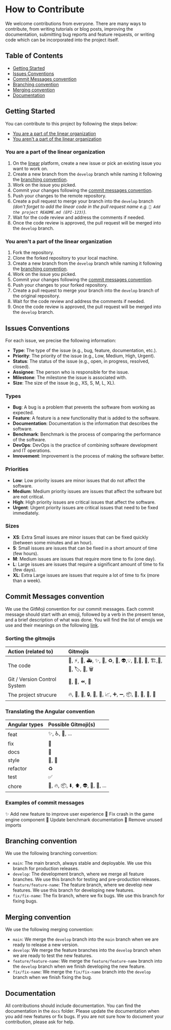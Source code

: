 # How to Contribute

We welcome contributions from everyone. There are many ways to contribute, from writing tutorials or blog posts, improving the documentation, submitting bug reports and feature requests, or writing code which can be incorporated into the project itself.

## Table of Contents

- [Getting Started](#getting-started)
- [Issues Conventions](#issues-conventions)
- [Commit Messages convention](#commit-messages-convention)
- [Branching convention](#branching-convention)
- [Merging convention](#merging-convention)
- [Documentation](#documentation)

## Getting Started

You can contribute to this project by following the steps below:

- [You are a part of the linear organization](#you-are-a-part-of-the-linear-organization)
- [You aren't a part of the linear organization](#you-arent-a-part-of-the-linear-organization)

### You are a part of the linear organization

1. On the [linear](https://linear.app/epitech-mirroring/team/EPI/all) platform, create a new issue or pick an existing issue you want to work on.
2. Create a new branch from the `develop` branch while naming it following the [branching convention](#branching-convention).
3. Work on the issue you picked.
4. Commit your changes following the [commit messages convention](#commit-messages-convention).
5. Push your changes to the remote repository.
6. Create a pull request to merge your branch into the `develop` branch
*(don't forget to add the linear code in the pull request name e.g. `📝 Add the project README.md (EPI-123)`)*.
7. Wait for the code review and address the comments if needed.
8. Once the code review is approved, the pull request will be merged into the `develop` branch.

### You aren't a part of the linear organization

1. Fork the repository.
2. Clone the forked repository to your local machine.
3. Create a new branch from the `develop` branch while naming it following the [branching convention](#branching-convention).
4. Work on the issue you picked.
5. Commit your changes following the [commit messages convention](#commit-messages-convention).
6. Push your changes to your forked repository.
7. Create a pull request to merge your branch into the `develop` branch of the original repository.
8. Wait for the code review and address the comments if needed.
9. Once the code review is approved, the pull request will be merged into the `develop` branch.


## Issues Conventions

For each issue, we precise the following information:

- **Type**: The type of the issue (e.g., bug, feature, documentation, etc.).
- **Priority**: The priority of the issue (e.g., Low, Medium, High, Urgent).
- **Status**: The status of the issue (e.g., open, in progress, resolved, closed).
- **Assignee**: The person who is responsible for the issue.
- **Milestone**: The milestone the issue is associated with.
- **Size**: The size of the issue (e.g., XS, S, M, L, XL).

### Types

- **Bug**: A bug is a problem that prevents the software from working as expected.
- **Feature**: A feature is a new functionality that is added to the software.
- **Documentation**: Documentation is the information that describes the software.
- **Benchmark**: Benchmark is the process of comparing the performance of the software.
- **DevOps**: DevOps is the practice of combining software development and IT operations.
- **Imrovement**: Improvement is the process of making the software better.

### Priorities

- **Low**: Low priority issues are minor issues that do not affect the software.
- **Medium**: Medium priority issues are issues that affect the software but are not critical.
- **High**: High priority issues are critical issues that affect the software.
- **Urgent**: Urgent priority issues are critical issues that need to be fixed immediately.

### Sizes

- **XS**: Extra Small issues are minor issues that can be fixed quickly (between some minutes and an hour).
- **S**: Small issues are issues that can be fixed in a short amount of time (few hours).
- **M**: Medium issues are issues that require more time to fix (one day).
- **L**: Large issues are issues that require a significant amount of time to fix (few days).
- **XL**: Extra Large issues are issues that require a lot of time to fix (more than a week).

## Commit Messages convention

We use the GitMoji convention for our commit messages. Each commit message should start with an emoji, followed by a verb in the present tense, and a brief description of what was done. You will find the list of emojis we use and their meanings on the following [link](https://gitmoji.dev/).

### Sorting the gitmojis

|Action (related to)            | Gitmojis                                                                  |
|:------------------------------|:--------------------------------------------------------------------------|
|The code                       | 🎨, ⚡, 🐛, 🚑, ✨, 🚨, ♻️, 🔧, 👽,💡, 💬,👥, 🚸, 🏗️,🤡, 📸, 🏷️, 🥅, 🗑️  |
|Git / Version Control System   | 🎉, 🔖, ⏪, 🔀                                                            |
|The project strucure           | 🔥, 📝, 🚀, 🔒, 💚, 👷, 📈, ➕, ➖, 📦, 🚚, 📄, 🍱, 🙈                   |

### Translating the Angular convention

|Angular types 	| Possible Gitmoji(s)                   |
|:--------------|:--------------------------------------|
|feat           | ✨, ♿, 🚸, ...                       |
|fix            | 🐛                                    |
|docs           | 📝                                    |
|style          | 🚨, 🎨                                |
|refactor       | ♻️                                    |
|test           | ✅                                    |
|chore          | 🚚, 🔥, 📦, ⬇️, ⬆️, 👽, 📌, 🔖, ... |

### Examples of commit messages

✨ Add new feature to improve user experience
🐛 Fix crash in the game engine component
📝 Update benchmark documentation
🚨 Remove unused imports


## Branching convention

We use the following branching convention:

- `main`: The main branch, always stable and deployable. We use this branch for production releases.
- `develop`: The development branch, where we merge all feature branches. We use this branch for testing and pre-production releases.
- `feature/feature-name`: The feature branch, where we develop new features. We use this branch for developing new features.
- `fix/fix-name`: The fix branch, where we fix bugs. We use this branch for fixing bugs.

## Merging convention

We use the following merging convention:

- `main`: We merge the `develop` branch into the `main` branch when we are ready to release a new version.
- `develop`: We merge the feature branches into the `develop` branch when we are ready to test the new features.
- `feature/feature-name`: We merge the `feature/feature-name` branch into the `develop` branch when we finish developing the new feature.
- `fix/fix-name`: We merge the `fix/fix-name` branch into the `develop` branch when we finish fixing the bug.

## Documentation

All contributions should include documentation. You can find the documentation in the `docs` folder. Please update the documentation when you add new features or fix bugs. If you are not sure how to document your contribution, please ask for help.
